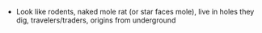 - Look like rodents, naked mole rat (or star faces mole), live in holes they dig, travelers/traders, origins from underground